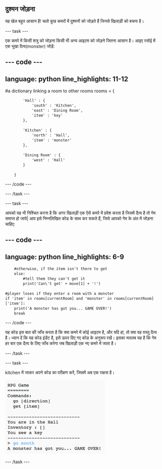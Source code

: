 ## दुश्मन जोड़ना

यह खेल बहुत आसान है! चलो कुछ कमरों में दुश्मनों को जोड़ते हैं जिनसे खिलाड़ी को बचना है।

--- task ---

एक कमरे में किसी शत्रु को जोड़ना किसी भी अन्य आइटम को जोड़ने जितना आसान है। आइए रसोई में एक भूखा दैत्य(monster) जोड़ें:

--- code ---
---
language: python
line_highlights: 11-12
---
#a dictionary linking a room to other rooms
rooms = {

            'Hall' : {
                'south' : 'Kitchen',
                'east' : 'Dining Room',
                'item' : 'key'
            },

            'Kitchen' : {
                'north' : 'Hall',
                'item' : 'monster'
            },

            'Dining Room' : {
                'west' : 'Hall'
            }

        }
--- /code ---

--- /task ---

--- task ---

आपको यह भी निश्चित करना है कि अगर खिलाड़ी एक ऐसे कमरे में प्रवेश करता है जिसमें दैत्य है तो गेम समाप्त हो जाये| आप इसे निम्नलिखित कोड के साथ कर सकते हैं, जिसे आपको गेम के अंत में जोड़ना चाहिए:

--- code ---
---
language: python
line_highlights: 6-9
---
        #otherwise, if the item isn't there to get
        else:
            #tell them they can't get it
            print('Can\'t get' + move[1] + '!')

    #player loses if they enter a room with a monster
    if 'item' in rooms[currentRoom] and 'monster' in rooms[currentRoom]['item']:
        print('A monster has got you... GAME OVER!')
        break
--- /code ---

यह कोड इस बात की जाँच करता है कि क्या कमरे में कोई आइटम है, और यदि हां, तो क्या वह वस्तु दैत्य है। ध्यान दें कि यह कोड इंडेंट है, इसे ऊपर दिए गए कोड के अनुरूप रखें। इसका मतलब यह है कि गेम हर बार एक दैत्य के लिए जाँच करेगा जब खिलाड़ी एक नए कमरे में जाता है।

--- /task ---

--- task ---

kitchen में जाकर अपने कोड का परीक्षण करें, जिसमें अब एक राक्षस है।

![स्क्रीनशॉट](images/rpg-monster-test.png)

--- /task ---